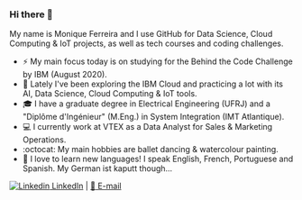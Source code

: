 ### Hi there 👋

<!--
**ferreiramonique/ferreiramonique** is a ✨ _special_ ✨ repository because its `README.md` (this file) appears on your GitHub profile.
-->

My name is Monique Ferreira and I use GitHub for Data Science, Cloud Computing & IoT projects, as well as tech courses and coding challenges.

- ⚡ My main focus today is on studying for the Behind the Code Challenge by IBM (August 2020). 
- 🌱 Lately I've been exploring the IBM Cloud and practicing a lot with its AI, Data Science, Cloud Computing & IoT tools.
- 🎓 I have a graduate degree in Electrical Engineering (UFRJ) and a "Diplôme d'Ingénieur" (M.Eng.) in System Integration (IMT Atlantique). 
- :computer: I currently work at VTEX as a Data Analyst for Sales & Marketing Operations.
- :octocat: My main hobbies are ballet dancing & watercolour painting.
- 💬 I love to learn new languages! I speak English, French, Portuguese and Spanish. My German ist kaputt though...

[![Linkedin](https://i.stack.imgur.com/gVE0j.png) LinkedIn](https://www.linkedin.com/in/ferreiramonique/) | [:e-mail: E-mail](mailto:moniquecalmon@poli.ufrj.br)
